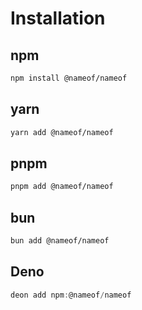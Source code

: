 # Installation

## npm

```bash
npm install @nameof/nameof
```

## yarn

```bash
yarn add @nameof/nameof
```

## pnpm

```bash
pnpm add @nameof/nameof
```

## bun

```bash
bun add @nameof/nameof
```

## Deno

```ts
deon add npm:@nameof/nameof
```
